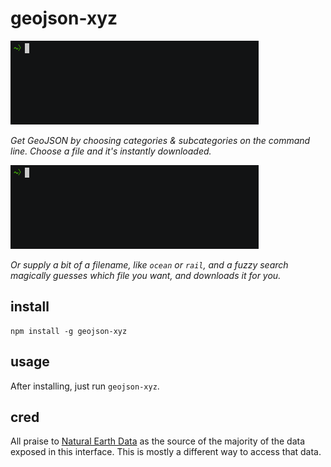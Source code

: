 # geojson-xyz

![](demos/demo-1.gif)

_Get GeoJSON by choosing categories & subcategories on the command line.
Choose a file and it's instantly downloaded._

![](demos/demo-2.gif)

_Or supply a bit of a filename, like `ocean` or `rail`, and a fuzzy
search magically guesses which file you want, and downloads it for you._

## install

    npm install -g geojson-xyz

## usage

After installing, just run `geojson-xyz`.

## cred

All praise to [Natural Earth Data](http://www.naturalearthdata.com/) as
the source of the majority of the data exposed in this interface. This is
mostly a different way to access that data.
